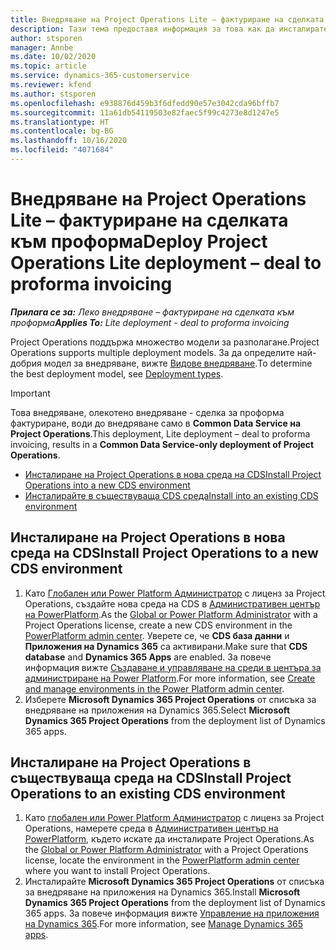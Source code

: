 ```yaml
---
title: Внедряване на Project Operations Lite – фактуриране на сделката към проформа
description: Тази тема предоставя информация за това как да инсталирате внедряване на Project Operations lite - сделка за проформа фактуриране.
author: stsporen
manager: Annbe
ms.date: 10/02/2020
ms.topic: article
ms.service: dynamics-365-customerservice
ms.reviewer: kfend
ms.author: stsporen
ms.openlocfilehash: e938876d459b3f6dfedd90e57e3042cda96bffb7
ms.sourcegitcommit: 11a61db54119503e82faec5f99c4273e8d1247e5
ms.translationtype: HT
ms.contentlocale: bg-BG
ms.lasthandoff: 10/16/2020
ms.locfileid: "4071684"
---
```

# <a name="deploy-project-operations-lite-deployment--deal-to-proforma-invoicing"></a><span data-ttu-id="2ede5-103">Внедряване на Project Operations Lite – фактуриране на сделката към проформа</span><span class="sxs-lookup"><span data-stu-id="2ede5-103">Deploy Project Operations Lite deployment – deal to proforma invoicing</span></span>

<span data-ttu-id="2ede5-104">_**Прилага се за:** Леко внедряване – фактуриране на сделката към проформа_</span><span class="sxs-lookup"><span data-stu-id="2ede5-104">_**Applies To:** Lite deployment - deal to proforma invoicing_</span></span>

<span data-ttu-id="2ede5-105">Project Operations поддържа множество модели за разполагане.</span><span class="sxs-lookup"><span data-stu-id="2ede5-105">Project Operations supports multiple deployment models.</span></span> <span data-ttu-id="2ede5-106">За да определите най-добрия модел за внедряване, вижте [Видове внедряване](determine-deployment-type.md).</span><span class="sxs-lookup"><span data-stu-id="2ede5-106">To determine the best deployment model, see [Deployment types](determine-deployment-type.md).</span></span>


> [!IMPORTANT]
> <span data-ttu-id="2ede5-107">Това внедряване, олекотено внедряване - сделка за проформа фактуриране, води до внедряване само в **Common Data Service на Project Operations**.</span><span class="sxs-lookup"><span data-stu-id="2ede5-107">This deployment, Lite deployment – deal to proforma invoicing, results in a **Common Data Service-only deployment of Project Operations**.</span></span>

- [<span data-ttu-id="2ede5-108">Инсталиране на Project Operations в нова среда на CDS</span><span class="sxs-lookup"><span data-stu-id="2ede5-108">Install Project Operations into a new CDS environment</span></span>](#new)
- [<span data-ttu-id="2ede5-109">Инсталирайте в съществуваща CDS среда</span><span class="sxs-lookup"><span data-stu-id="2ede5-109">Install into an existing CDS environment</span></span>](#existing)



## <a name="install-project-operations-to-a-new-cds-environment"></a><a name="new"></a><span data-ttu-id="2ede5-110">Инсталиране на Project Operations в нова среда на CDS</span><span class="sxs-lookup"><span data-stu-id="2ede5-110">Install Project Operations to a new CDS environment</span></span>

1. <span data-ttu-id="2ede5-111">Като [Глобален или Power Platform Администратор](https://docs.microsoft.com/power-platform/admin/global-service-administrators-can-administer-without-license) с лиценз за Project Operations, създайте нова среда на CDS в [Административен център на PowerPlatform](https://admin.powerplatform.com).</span><span class="sxs-lookup"><span data-stu-id="2ede5-111">As the [Global or Power Platform Administrator](https://docs.microsoft.com/power-platform/admin/global-service-administrators-can-administer-without-license) with a Project Operations license, create a new CDS environment in the [PowerPlatform admin center](https://admin.powerplatform.com).</span></span> <span data-ttu-id="2ede5-112">Уверете се, че **CDS база данни** и **Приложения на Dynamics 365** са активирани.</span><span class="sxs-lookup"><span data-stu-id="2ede5-112">Make sure that **CDS database** and **Dynamics 365 Apps** are enabled.</span></span> <span data-ttu-id="2ede5-113">За повече информация вижте [Създаване и управляване на среди в центъра за администриране на Power Platform](https://docs.microsoft.com/power-platform/admin/create-environment#create-an-environment-in-the-power-platform-admin-center).</span><span class="sxs-lookup"><span data-stu-id="2ede5-113">For more information, see [Create and manage environments in the Power Platform admin center](https://docs.microsoft.com/power-platform/admin/create-environment#create-an-environment-in-the-power-platform-admin-center).</span></span>
2. <span data-ttu-id="2ede5-114">Изберете **Microsoft Dynamics 365 Project Operations** от списъка за внедряване на приложения на Dynamics 365.</span><span class="sxs-lookup"><span data-stu-id="2ede5-114">Select **Microsoft Dynamics 365 Project Operations** from the deployment list of Dynamics 365 apps.</span></span>


## <a name="install-project-operations-to-an-existing-cds-environment"></a><a name="existing"></a><span data-ttu-id="2ede5-115">Инсталиране на Project Operations в съществуваща среда на CDS</span><span class="sxs-lookup"><span data-stu-id="2ede5-115">Install Project Operations to an existing CDS environment</span></span>

1. <span data-ttu-id="2ede5-116">Като [глобален или Power Platform Администратор](https://docs.microsoft.com/power-platform/admin/global-service-administrators-can-administer-without-license) с лиценз за Project Operations, намерете среда в [Административен център на PowerPlatform](https://admin.powerplatform.com), където искате да инсталирате Project Operations.</span><span class="sxs-lookup"><span data-stu-id="2ede5-116">As the [Global or Power Platform Administrator](https://docs.microsoft.com/power-platform/admin/global-service-administrators-can-administer-without-license) with a Project Operations license, locate the environment in the [PowerPlatform admin center](https://admin.powerplatform.com) where you want to install Project Operations.</span></span>
2. <span data-ttu-id="2ede5-117">Инсталирайте **Microsoft Dynamics 365 Project Operations** от списъка за внедряване на приложения на Dynamics 365.</span><span class="sxs-lookup"><span data-stu-id="2ede5-117">Install **Microsoft Dynamics 365 Project Operations** from the deployment list of Dynamics 365 apps.</span></span> <span data-ttu-id="2ede5-118">За повече информация вижте [Управление на приложения на Dynamics 365](https://docs.microsoft.com/power-platform/admin/manage-apps).</span><span class="sxs-lookup"><span data-stu-id="2ede5-118">For more information, see [Manage Dynamics 365 apps](https://docs.microsoft.com/power-platform/admin/manage-apps).</span></span>


